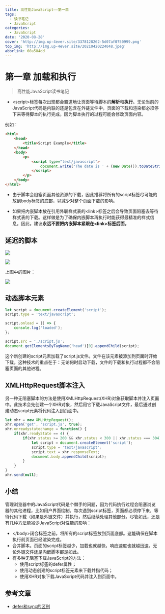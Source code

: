 ```yaml
---
title: 高性能JavaScript——第一章
tags:
  - 读书笔记
  - JavaScript
categories:
  - JavaScript
date: '2020-08-28'
cover: 'http://img.up-4ever.site/3378128262-5d07af0750999.png'
top_img: 'http://img.up-4ever.site/20210420224048.jpeg'
abbrlink: 60a584dd
---
```

# 第一章 加载和执行

>高性能JavaScript读书笔记

- \<script\>标签每次出现都会霸道地让页面等待脚本的**解析**和**执行**。无论当前的JavaScript代码是内联的还是包含在外链文件中，页面的下载和渲染都必须停下来等待脚本的执行完成。因为脚本执行的过程可能会修改页面内容。

例如：


```html
<html>
    <head>
        <title>Script Example</title>
    </head>
    <body>
        <p>
            <script type="text/javascript">
                document.write('The date is ' + (new Date()).toDateString());
            </script>
        </p>
    </body>
</html>
```

- 由于脚本会阻塞页面其他资源的下载，因此推荐将所有的script标签尽可能的放到body标签的底部，以减少对整个页面下载的影响。

- 如果把内嵌脚本放在引用外联样式表的\<link\>标签之后会导致页面阻塞去等待样式表的下载。这样做是为了确保内嵌脚本再执行时能获得最精准的样式信息。因此，建议**永远不要把内嵌脚本紧跟在\<link\>标签后面。**

## 延迟的脚本

![](http://img.up-4ever.site/3378128262-5d07af0750999.png)

![](http://img.up-4ever.site/20200827171836.jpg)

上图中的图片：

![](http://img.up-4ever.site/20200827171908.jpg)

## 动态脚本元素

```javascript
let script = document.createElement('script');
script.type = 'text/javascript';

script.onload = () => {
    console.log('loaded');
};

script.src = './script.js';
document.getElementsByTagName('head')[0].appendChild(script);
```

这个新创建的script元素加载了script.js文件。文件在该元素被添加到页面时开始下载。这种技术的重点在于：无论何时启动下载，文件的下载和执行过程都不会阻塞页面的其他进程。

## XMLHttpRequest脚本注入

另一种无阻塞脚本的方法是使用XMLHttpRequest(XHR)对象获取脚本并注入页面中。此技术会先创建一个XHR对象，然后用它下载JavaScript文件，最后通过创建动态script元素将代码注入到页面中。


```javascript
let xhr = new XMLHttpRequest();
xhr.open('get', 'script.js', true);
xhr.onreadystatechange = function() {
    if(xhr.readyState == 4) {
        if(xhr.status >= 200 && xhr.status < 300 || xhr.status === 304) {
            let script = document.createElement('script');
            script.type = 'text/javascript';
            script.text = xhr.responseText;
            document.body.appendChild(script);
        }
    }
}
xhr.send(null);
```
## 小结

管理浏览器中的JavaScript代码是个棘手的问题，因为代码执行过程会阻塞浏览器的其他进程，比如用户界面绘制。每次遇到script标签，页面都必须停下来，等待代码下载（如果是外链文件）并执行，然后继续处理其他部分。尽管如此，还是有几种方法能减少JavaScript对性能的影响：

- \<\/body\>闭合标签之前，将所有的script标签放到页面底部。这能确保在脚本执行前页面已经渲染完成。
- 合并脚本。页面的script标签越少，加载也就越快，响应速度也就越迅速。无论外链文件还是内嵌脚本都是如此。
- 有多种无阻塞下载JavaScript的方法：
    - 使用script标签的defer属性；
    - 使用动态创建的script标签元素来下载并指代码；
    - 使用XHR对象下载JavaScript代码并注入到页面中。

## 参考文章

- [defer和sync的区别](https://segmentfault.com/q/1010000000640869)
